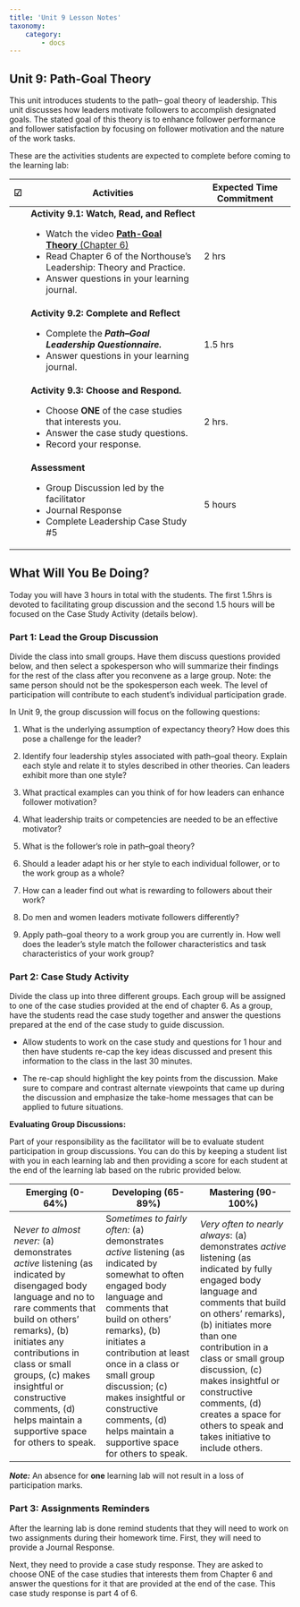 ```yaml
---
title: 'Unit 9 Lesson Notes'
taxonomy:
    category:
        - docs
---
```


## Unit 9: Path‐Goal Theory

This unit introduces students to the path– goal theory of leadership. This unit discusses how leaders motivate followers to accomplish designated goals. The stated goal of this theory is to enhance follower performance and follower satisfaction by focusing on follower motivation and the nature of the work tasks.  

These are the activities students are expected to complete before coming to the learning lab:



| **☑**  | **Activities**         | **Expected Time Commitment** |
|---|--------------------------------------------|------------------------------|
|   | **Activity 9.1: Watch, Read, and Reflect** <ul><li> Watch the video [**Path-Goal Theory** (Chapter 6)](https://www.youtube.com/watch?v=Zub6tdiLX04&list=PLx-uqKoW1C5nXd5jnA_Ut8TWbjCk7tWtL&index=6) <li>	Read Chapter 6 of the Northouse’s Leadership: Theory and Practice. <li> Answer questions in your learning journal.| 2 hrs                        |
|   | **Activity 9.2: Complete and Reflect** <ul><li> Complete the ***Path–Goal Leadership Questionnaire.*** <li> Answer questions in your learning journal.     | 1.5 hrs                      |
|   | **Activity 9.3: Choose and Respond.** <ul><li> Choose **ONE** of the case studies that interests you. <li> Answer the case study questions. <li>	Record your response.    | 2 hrs.                       |
|   | **Assessment** <ul><li> Group Discussion led by the facilitator <li>	Journal Response <li> Complete Leadership Case Study #5      | 5 hours         |

## What Will You Be Doing?

Today you will have 3 hours in total with the students. The first 1.5hrs is devoted to facilitating group discussion and the second 1.5 hours will be focused on the Case Study Activity (details below).

### Part 1: Lead the Group Discussion

Divide the class into small groups. Have them discuss questions provided below, and then select a spokesperson who will summarize their findings for the rest of the class after you reconvene as a large group. Note: the same person should not be the spokesperson each week. The level of participation will contribute to each student’s individual participation grade. 

In Unit 9, the group discussion will focus on the following questions:

  1.  What is the underlying assumption of expectancy theory? How does this pose a challenge for the leader?

  2.  Identify four leadership styles associated with path–goal theory. Explain each style and relate it to styles described in other theories. Can leaders exhibit more than one style?

  3.  What practical examples can you think of for how leaders can enhance follower motivation?

  4.  What leadership traits or competencies are needed to be an effective motivator?

  5.  What is the follower’s role in path–goal theory?

  6.  Should a leader adapt his or her style to each individual follower, or to the work group as a whole?

  7.  How can a leader find out what is rewarding to followers about their work?

  8.  Do men and women leaders motivate followers differently?

  9.  Apply path–goal theory to a work group you are currently in. How well does the leader’s style match the follower characteristics and task characteristics of your work group?

### Part 2: Case Study Activity

Divide the class up into three different groups. Each group will be assigned to one of the case studies provided at the end of chapter 6. As a group, have the students read the case study together and answer the questions prepared at the end of the case study to guide discussion.

  -   Allow students to work on the case study and questions for 1 hour and then have students re-cap the key ideas discussed and present this information to the class in the last 30 minutes.

  -   The re-cap should highlight the key points from the discussion. Make sure to compare and contrast alternate viewpoints that came up during the discussion and emphasize the take-home messages that can be applied to future situations.

**Evaluating Group Discussions:**

Part of your responsibility as the facilitator will be to evaluate student participation in group discussions. You can do this by keeping a student list with you in each learning lab and then providing a score for each student at the end of the learning lab based on the rubric provided below.

| **Emerging (0-64%)**                                                                                                                                                                                                                                                                                                               | **Developing (65-89%)**                                                                                                                                                                                                                                                                                                                                           | **Mastering (90-100%)**                                                                                                                                                                                                                                                                                                                                                    |
|------------------------------------------------------------------------------------------------------------------------------------------------------------------------------------------------------------------------------------------------------------------------------------------------------------------------------------|-------------------------------------------------------------------------------------------------------------------------------------------------------------------------------------------------------------------------------------------------------------------------------------------------------------------------------------------------------------------|----------------------------------------------------------------------------------------------------------------------------------------------------------------------------------------------------------------------------------------------------------------------------------------------------------------------------------------------------------------------------|
| N*ever to almost never:* (a) demonstrates *active* listening (as indicated by disengaged body language and no to rare comments that build on others’ remarks), (b) initiates any contributions in class or small groups, (c) makes insightful or constructive comments, (d) helps maintain a supportive space for others to speak. | S*ometimes to fairly often:* (a) demonstrates *active* listening (as indicated by somewhat to often engaged body language and comments that build on others’ remarks), (b) initiates a contribution at least once in a class or small group discussion; (c) makes insightful or constructive comments, (d) helps maintain a supportive space for others to speak. | *Very often to nearly always*: (a) demonstrates *active* listening (as indicated by fully engaged body language and comments that build on others’ remarks), (b) initiates more than one contribution in a class or small group discussion, (c) makes insightful or constructive comments, (d) creates a space for others to speak and takes initiative to include others. |
***Note:*** An absence for **one** learning lab will not result in a loss of participation marks.

### Part 3: Assignments Reminders

After the learning lab is done remind students that they will need to work on two assignments during their homework time. First, they will need to provide a Journal Response.

Next, they need to provide a case study response. They are asked to choose ONE of the case studies that interests them from Chapter 6 and answer the questions for it that are provided at the end of the case. This case study response is part 4 of 6. 
